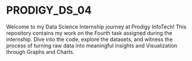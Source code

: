 # PRODIGY_DS_04
Welcome to my Data Science Internship journey at Prodigy InfoTech! This repository contains my work on the Fourth task assigned during the internship. Dive into the code, explore the datasets, and witness the process of turning raw data into meaningful insights and Visualization through Graphs and Charts.
